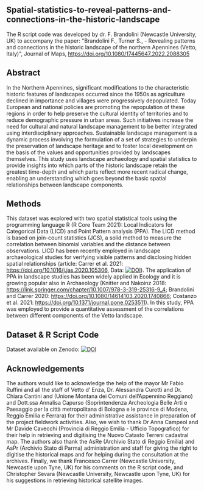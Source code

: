 ## Spatial-statistics-to-reveal-patterns-and-connections-in-the-historic-landscape
The R script code was developed by dr. F. Brandolini (Newcastle University, UK) to accompany the paper: "Brandolini F.,  Turner S.,  - Revealing patterns and connections in the historic landscape of the northern Apennines (Vetto, Italy)", Journal of Maps, https://doi.org/10.1080/17445647.2022.2088305


## Abstract

In the Northern Apennines, significant modifications to the characteristic historic features of landscapes occurred since the 1950s as agriculture declined in importance and villages were progressively depopulated. Today European and national policies are promoting the repopulation of these regions in order to help preserve the cultural identity of territories and to reduce demographic pressure in urban areas. Such initiatives increase the need for cultural and natural landscape management to be better integrated using interdisciplinary approaches. Sustainable landscape management is a dynamic process involving the formulation of a set of strategies to underpin the preservation of landscape heritage and to foster local development on the basis of the values and opportunities provided by landscapes themselves. This study uses landscape archaeology and spatial statistics to provide insights into which parts of the historic landscape retain the greatest time-depth and which parts reflect more recent radical change, enabling an understanding which goes beyond the basic spatial relationships between landscape components.

## Methods

This dataset was explored with two spatial statistical tools using the programming language R (R Core Team 2021): Local Indicators for Categorical Data (LICD) and Point Pattern analysis (PPA). The LICD method is based on join-count statistics (JCS), a solid method to measure the correlation between binomial variables and the distance between observations. 
  LICD has been recently employed in landscape archaeological studies for verifying visible patterns and disclosing hidden spatial relationships (article: Carrer et al. 2021: https://doi.org/10.1016/j.jas.2020.105306, Data: [![DOI](https://zenodo.org/badge/DOI/10.5281/zenodo.4283767.svg)](https://doi.org/10.5281/zenodo.4283767)). 
  The application of PPA in landscape studies has been widely applied in Ecology and it is growing popular also in Archaeology (Knitter and Nakoinz 2018: https://link.springer.com/chapter/10.1007/978-3-319-25316-9_4; Brandolini and Carrer 2020: https://doi.org/10.1080/14614103.2020.1740866; Costanzo et al. 2021: https://doi.org/10.1371/journal.pone.0253511). In this study, PPA was employed to provide a quantitative assessment of the correlations between different components of the Vetto landscape.

## Dataset & R Script Code

Dataset available on Zenodo: [![DOI](https://zenodo.org/badge/DOI/10.5281/zenodo.5907229.svg)](https://doi.org/10.5281/zenodo.5907229)

## Acknowledgements

The authors would like to acknowledge the help of the mayor Mr Fabio Ruffini and all the staff of Vetto d’ Enza, Dr. Alessandra Curotti and Dr. Chiara Cantini and (Unione Montana dei Comuni dell’Appennino Reggiano) and Dott.ssa Annalisa Capurso (Soprintendenza Archeologia Belle Arti e Paesaggio per la città metropolitana di Bologna e le province di Modena, Reggio Emilia e Ferrara) for their administrative assistance in preparation of the project fieldwork activities. Also, we wish to thank Dr Anna Campeol and Mr Davide Cavecchi (Provincia di Reggio Emilia - Ufficio Topografico) for their help in retrieving and digitising the Nuovo Catasto Terreni cadastral map. The authors also thank the AsRe (Archivio Stato di Reggio Emilia) and AsPr (Archivio Stato di Parma) administration and staff for giving the right to digitise the historical maps and for helping during the consultation at the archives. Finally, we thank Francesco Carrer (Newcastle University, Newcastle upon Tyne, UK) for his comments on the R script code, and Christopher Sevara (Newcastle University, Newcastle upon Tyne, UK) for his suggestions in retrieving historical satellite images.

